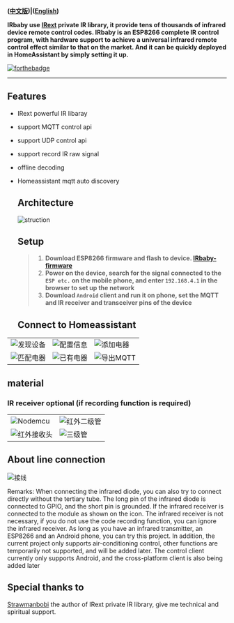 **([中文版](README.md))|([English](README_en.md))**

**IRbaby use [IRext](https://irext.net/) private IR library, it provide tens of thousands of infrared device remote control codes. IRbaby is an ESP8266 complete IR control program, with hardware support to achieve a universal infrared remote control effect similar to that on the market. And it can be quickly deployed in HomeAssistant by simply setting it up.** 

[![forthebadge](https://forthebadge.com/images/badges/built-with-love.svg)](https://forthebadge.com)

---

## Features

* IRext powerful IR libaray

* support MQTT control api
* support UDP control api

* support record IR raw signal

* offline decoding

* Homeassistant mqtt auto discovery

  

  ## Architecture

  ![struction](http://irbaby.caffreyfans.top/src/architecture.svg)

  ## Setup

  > 1. **Download ESP8266 firmware and flash to device. [IRbaby-firmware](https://github.com/Caffreyfans/IRbaby-firmware/releases)**
  > 2. **Power on the device, search for the signal connected to the `ESP etc.` on the mobile phone, and enter `192.168.4.1` in the browser to set up the network**
  > 3. **Download `Android` client and run it on phone, set the MQTT and IR receiver and transceiver pins of the device**

  ## Connect to Homeassistant

|                                                              |                                                              |                                                           |
| ------------------------------------------------------------ | ------------------------------------------------------------ | --------------------------------------------------------- |
| ![发现设备](http://irbaby.caffreyfans.top/src/discovery.jpg) | ![配置信息](http://irbaby.caffreyfans.top/src/device_setting.jpg) | ![添加电器](http://irbaby.caffreyfans.top/src/select.jpg) |
| ![匹配电器](http://irbaby.caffreyfans.top/src/parse.jpg)     | ![已有电器](http://irbaby.caffreyfans.top/src/main.jpg)      | ![导出MQTT](http://irbaby.caffreyfans.top/src/mqtt.jpg)   |

## material
### IR receiver optional (if recording function is required)
|                                                           |                                                             |
| --------------------------------------------------------- | ----------------------------------------------------------- |
| ![Nodemcu](http://irbaby.caffreyfans.top/src/nodemcu.jpg) | ![红外二级管](http://irbaby.caffreyfans.top/src/ir_led.jpg) |
![红外接收头](http://irbaby.caffreyfans.top/src/ir_receiver.jpg) | ![三级管](http://irbaby.caffreyfans.top/src/transistor.jpg) |

## About line connection

![接线](http://irbaby.caffreyfans.top/src/connect.jpg)

Remarks: When connecting the infrared diode, you can also try to connect directly without the tertiary tube. The long pin of the infrared diode is connected to GPIO, and the short pin is grounded. If the infrared receiver is connected to the module as shown on the icon. The infrared receiver is not necessary, if you do not use the code recording function, you can ignore the infrared receiver. As long as you have an infrared transmitter, an ESP8266 and an Android phone, you can try this project. In addition, the current project only supports air-conditioning control, other functions are temporarily not supported, and will be added later. The control client currently only supports Android, and the cross-platform client is also being added later



## Special thanks to
[Strawmanbobi](https://github.com/strawmanbobi) the author of IRext private IR library, give me technical and spiritual support.